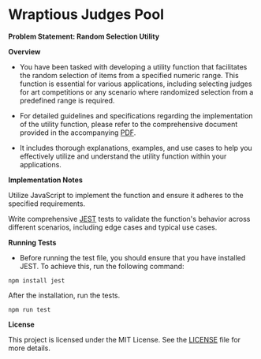 # Wraptious Judges Pool

**Problem Statement: Random Selection Utility**

**Overview**

- You have been tasked with developing a utility function that facilitates the random selection of items from a specified numeric range. This function is essential for various applications, including selecting judges for art competitions or any scenario where randomized selection from a predefined range is required.
  
- For detailed guidelines and specifications regarding the implementation of the utility function, please refer to the comprehensive document provided in the accompanying [PDF](./final.pdf). 
  
- It includes thorough explanations, examples, and use cases to help you effectively utilize and understand the utility function within your applications.

**Implementation Notes**

Utilize JavaScript to implement the function and ensure it adheres to the specified requirements.

Write comprehensive [JEST](https://jestjs.io/) tests to validate the function's behavior across different scenarios, including edge cases and typical use cases.

**Running Tests**
- Before running the test file, you should ensure that you have installed JEST. To achieve this, run the following command:
```
npm install jest
```
After the installation, run the tests.

```
npm run test
```


**License**


This project is licensed under the MIT License. See the [LICENSE](./LICENSE) file for more details.





